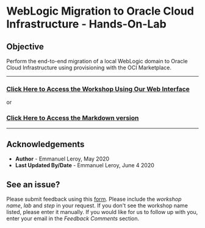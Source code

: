 # WebLogic Migration to Oracle Cloud Infrastructure - Hands-On-Lab

## Objective
Perform the end-to-end migration of a local WebLogic domain to Oracle Cloud Infrastructure using provisioning with the OCI Marketplace.

---


### [Click Here to Access the Workshop Using Our Web Interface](https://oracle.github.io/learning-library/developer-library/weblogic-to-oci/workshop/)

or

### [Click Here to Access the Markdown version](https://github.com/oracle/learning-library/blob/master/developer-library/weblogic-to-oci/workshop/content.md)

---

## Acknowledgements

 - **Author** - Emmanuel Leroy, May 2020
 - **Last Updated By/Date** - Emmanuel Leroy, June 4 2020


## **See an issue?**
Please submit feedback using this [form](https://apexapps.oracle.com/pls/apex/f?p=133:1:::::P1_FEEDBACK:1). Please include the *workshop name*, *lab* and *step* in your request.  If you don't see the workshop name listed, please enter it manually. If you would like for us to follow up with you, enter your email in the *Feedback Comments* section.
